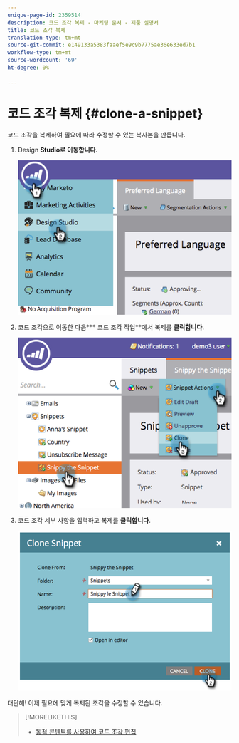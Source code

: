 ```yaml
---
unique-page-id: 2359514
description: 코드 조각 복제 - 마케팅 문서 - 제품 설명서
title: 코드 조각 복제
translation-type: tm+mt
source-git-commit: e149133a5383faaef5e9c9b7775ae36e633ed7b1
workflow-type: tm+mt
source-wordcount: '69'
ht-degree: 0%

---
```



# 코드 조각 복제 {#clone-a-snippet}

코드 조각을 복제하여 필요에 따라 수정할 수 있는 복사본을 만듭니다.

1. Design **Studio로 이동합니다.**

   ![](assets/image2014-9-16-10-3a32-3a36.png)

1. 코드 조각으로 이동한 다음*** 코드 조각 작업**에서 복제를 **클릭합니다**.

   ![](assets/image2014-9-16-10-3a32-3a44.png)

1. 코드 조각 세부 사항을 입력하고 복제를 **클릭합니다**.

   ![](assets/image2014-9-16-10-3a32-3a53.png)

대단해! 이제 필요에 맞게 복제된 조각을 수정할 수 있습니다.

>[!MORELIKETHIS]
>
>* [동적 콘텐트를 사용하여 코드 조각 편집](edit-snippets-with-dynamic-content.md)

>




